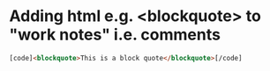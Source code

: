 # Adding html e.g. <blockquote\> to "work notes" i.e. comments

```html
[code]<blockquote>This is a block quote</blockquote>[/code]
```
